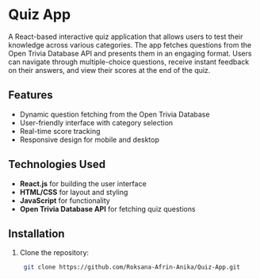 # Quiz App

A React-based interactive quiz application that allows users to test their knowledge across various categories. The app fetches questions from the Open Trivia Database API and presents them in an engaging format. Users can navigate through multiple-choice questions, receive instant feedback on their answers, and view their scores at the end of the quiz.

## Features

- Dynamic question fetching from the Open Trivia Database
- User-friendly interface with category selection
- Real-time score tracking
- Responsive design for mobile and desktop

## Technologies Used

- **React.js** for building the user interface
- **HTML/CSS** for layout and styling
- **JavaScript** for functionality
- **Open Trivia Database API** for fetching quiz questions

## Installation

1. Clone the repository:
   ```bash
    git clone https://github.com/Roksana-Afrin-Anika/Quiz-App.git
